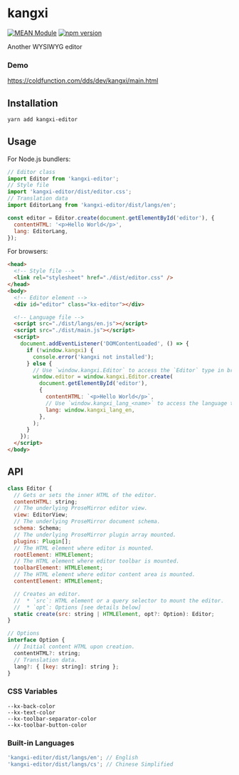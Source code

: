 # kangxi

[![MEAN Module](https://img.shields.io/badge/MEAN%20Module-TypeScript-blue.svg?style=flat-square)](https://github.com/mgenware/MEAN-Module)
[![npm version](https://img.shields.io/npm/v/kangxi-editor.svg?style=flat-square)](https://npmjs.com/package/kangxi-editor)

Another WYSIWYG editor

### Demo

https://coldfunction.com/dds/dev/kangxi/main.html

## Installation

```sh
yarn add kangxi-editor
```

## Usage

For Node.js bundlers:

```js
// Editor class
import Editor from 'kangxi-editor';
// Style file
import 'kangxi-editor/dist/editor.css';
// Translation data
import EditorLang from 'kangxi-editor/dist/langs/en';

const editor = Editor.create(document.getElementById('editor'), {
  contentHTML: '<p>Hello World</p>',
  lang: EditorLang,
});
```

For browsers:

```html
<head>
  <!-- Style file -->
  <link rel="stylesheet" href="./dist/editor.css" />
</head>
<body>
  <!-- Editor element -->
  <div id="editor" class="kx-editor"></div>

  <!-- Language file -->
  <script src="./dist/langs/en.js"></script>
  <script src="./dist/main.js"></script>
  <script>
    document.addEventListener('DOMContentLoaded', () => {
      if (!window.kangxi) {
        console.error('kangxi not installed');
      } else {
        // Use `window.kangxi.Editor` to access the `Editor` type in browser build
        window.editor = window.kangxi.Editor.create(
          document.getElementById('editor'),
          {
            contentHTML: `<p>Hello World</p>`,
            // Use `window.kangxi_lang_<name>` to access the language type in browser build
            lang: window.kangxi_lang_en,
          },
        );
      }
    });
  </script>
</body>
```

## API

```js
class Editor {
  // Gets or sets the inner HTML of the editor.
  contentHTML: string;
  // The underlying ProseMirror editor view.
  view: EditorView;
  // The underlying ProseMirror document schema.
  schema: Schema;
  // The underlying ProseMirror plugin array mounted.
  plugins: Plugin[];
  // The HTML element where editor is mounted.
  rootElement: HTMLElement;
  // The HTML element where editor toolbar is mounted.
  toolbarElement: HTMLElement;
  // The HTML element where editor content area is mounted.
  contentElement: HTMLElement;

  // Creates an editor.
  //  * `src`: HTML element or a query selector to mount the editor.
  //  * `opt`: Options [see details below]
  static create(src: string | HTMLElement, opt?: Option): Editor;
}

// Options
interface Option {
  // Initial content HTML upon creation.
  contentHTML?: string;
  // Translation data.
  lang?: { [key: string]: string };
}
```

### CSS Variables

```
--kx-back-color
--kx-text-color
--kx-toolbar-separator-color
--kx-toolbar-button-color
```

### Built-in Languages

```js
'kangxi-editor/dist/langs/en'; // English
'kangxi-editor/dist/langs/cs'; // Chinese Simplified
```
